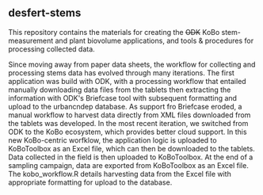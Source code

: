 ## desfert-stems

This repository contains the materials for creating the ~~ODK~~ KoBo stem-measurement and plant biovolume applications, and tools & procedures for processing collected data.

Since moving away from paper data sheets, the workflow for collecting and processing stems data has evolved through many iterations. The first application was build with ODK, with a processing workflow that entailed manually downloading data files from the tablets then extracting the information with ODK's Briefcase tool with subsequent formatting and upload to the urbancndep database. As support fro Briefcase eroded, a manual workflow to harvest data directly from XML files downloaded from the tablets was developed. In the most recent iteration, we switched from ODK to the KoBo ecosystem, which provides better cloud support. In this new KoBo-centric worfklow, the application logic is uploaded to KoBoToolbox as an Excel file, which can then be downloaded to the tablets. Data collected in the field is then uploaded to KoBoToolbox. At the end of a sampling campaign, data are exported from KoBoToolbox as an Excel file. The kobo_workflow.R details harvesting data from the Excel file with appropriate formatting for upload to the database.
